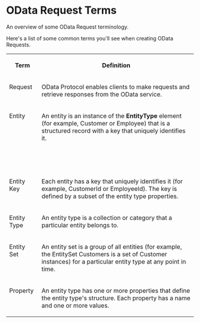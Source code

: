 <!-- loioa3b0e95a51644d7db1a831d53ecdad7b -->

# OData Request Terms

An overview of some OData Request terminology.

Here's a list of some common terms you'll see when creating OData Requests.


<table>
<tr>
<th valign="top">

Term

</th>
<th valign="top">

Definition

</th>
</tr>
<tr>
<td valign="top">

Request

</td>
<td valign="top">

OData Protocol enables clients to make requests and retrieve responses from the OData service.

</td>
</tr>
<tr>
<td valign="top">

Entity

</td>
<td valign="top">

An entity is an instance of the **EntityType** element \(for example, Customer or Employee\) that is a structured record with a key that uniquely identifies it.

</td>
</tr>
<tr>
<td valign="top">

 

</td>
<td valign="top">

 

</td>
</tr>
<tr>
<td valign="top">

Entity Key

</td>
<td valign="top">

Each entity has a key that uniquely identifies it \(for example, CustomerId or EmployeeId\). The key is defined by a subset of the entity type properties.

</td>
</tr>
<tr>
<td valign="top">

Entity Type

</td>
<td valign="top">

An entity type is a collection or category that a particular entity belongs to.

</td>
</tr>
<tr>
<td valign="top">

Entity Set

</td>
<td valign="top">

An entity set is a group of all entities \(for example, the EntitySet Customers is a set of Customer instances\) for a particular entity type at any point in time.

</td>
</tr>
<tr>
<td valign="top">

Property

</td>
<td valign="top">

An entity type has one or more properties that define the entity type's structure. Each property has a name and one or more values.

</td>
</tr>
</table>

